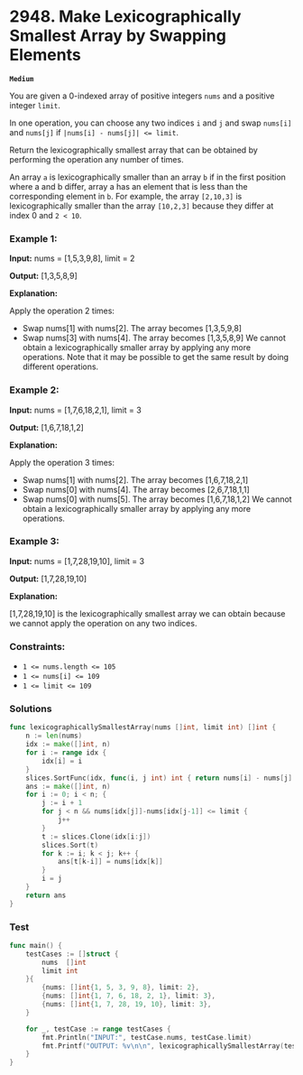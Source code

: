 # 2948. Make Lexicographically Smallest Array by Swapping Elements

**`Medium`**

You are given a 0-indexed array of positive integers `nums` and a positive integer `limit`.

In one operation, you can choose any two indices `i` and `j` and swap `nums[i]` and `nums[j]` if `|nums[i] - nums[j]| <= limit`.

Return the lexicographically smallest array that can be obtained by performing the operation any number of times.

An array `a` is lexicographically smaller than an array `b` if in the first position where a and b differ, array a has an element that is less than the corresponding element in `b`. For example, the array `[2,10,3]` is lexicographically smaller than the array `[10,2,3]` because they differ at index 0 and `2 < 10`.

### Example 1:

**Input:** nums = [1,5,3,9,8], limit = 2

**Output:** [1,3,5,8,9]

**Explanation:** 

Apply the operation 2 times:
- Swap nums[1] with nums[2]. The array becomes [1,3,5,9,8]
- Swap nums[3] with nums[4]. The array becomes [1,3,5,8,9]
We cannot obtain a lexicographically smaller array by applying any more operations.
Note that it may be possible to get the same result by doing different operations.

### Example 2:

**Input:** nums = [1,7,6,18,2,1], limit = 3

**Output:** [1,6,7,18,1,2]

**Explanation:** 

Apply the operation 3 times:
- Swap nums[1] with nums[2]. The array becomes [1,6,7,18,2,1]
- Swap nums[0] with nums[4]. The array becomes [2,6,7,18,1,1]
- Swap nums[0] with nums[5]. The array becomes [1,6,7,18,1,2]
We cannot obtain a lexicographically smaller array by applying any more operations.

### Example 3:

**Input:** nums = [1,7,28,19,10], limit = 3

**Output:** [1,7,28,19,10]

**Explanation:** 

[1,7,28,19,10] is the lexicographically smallest array we can obtain because we cannot apply the operation on any two indices.
 
### Constraints:

- `1 <= nums.length <= 105`
- `1 <= nums[i] <= 109`
- `1 <= limit <= 109`

### Solutions

```go
func lexicographicallySmallestArray(nums []int, limit int) []int {
	n := len(nums)
	idx := make([]int, n)
	for i := range idx {
		idx[i] = i
	}
	slices.SortFunc(idx, func(i, j int) int { return nums[i] - nums[j] })
	ans := make([]int, n)
	for i := 0; i < n; {
		j := i + 1
		for j < n && nums[idx[j]]-nums[idx[j-1]] <= limit {
			j++
		}
		t := slices.Clone(idx[i:j])
		slices.Sort(t)
		for k := i; k < j; k++ {
			ans[t[k-i]] = nums[idx[k]]
		}
		i = j
	}
	return ans
}
```

### Test

```go
func main() {
	testCases := []struct {
		nums  []int
		limit int
	}{
		{nums: []int{1, 5, 3, 9, 8}, limit: 2},
		{nums: []int{1, 7, 6, 18, 2, 1}, limit: 3},
		{nums: []int{1, 7, 28, 19, 10}, limit: 3},
	}

	for _, testCase := range testCases {
		fmt.Println("INPUT:", testCase.nums, testCase.limit)
		fmt.Printf("OUTPUT: %v\n\n", lexicographicallySmallestArray(testCase.nums, testCase.limit))
	}
}
```
